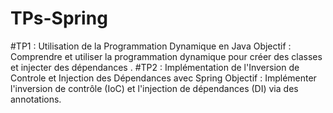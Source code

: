 # TPs-Spring
#TP1 : Utilisation de la Programmation Dynamique en Java
Objectif : Comprendre et utiliser la programmation dynamique pour créer des classes et injecter des dépendances .
#TP2 : Implémentation de l'Inversion de Controle et Injection des Dépendances avec Spring
Objectif : Implémenter l'inversion de contrôle (IoC) et l'injection de dépendances (DI) via des annotations.
